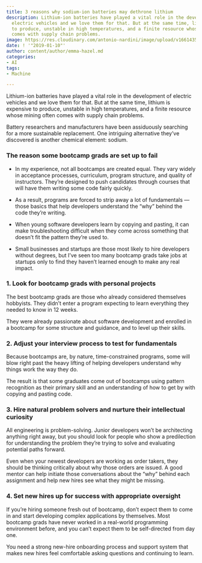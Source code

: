 ```yaml
---
title: 3 reasons why sodium-ion batteries may dethrone lithium
description: Lithium-ion batteries have played a vital role in the development of
  electric vehicles and we love them for that. But at the same time, lithium is expensive
  to produce, unstable in high temperatures, and a finite resource whose mining often
  comes with supply chain problems.
image: https://res.cloudinary.com/antonio-nardini/image/upload/v1661435753/lithium_yn5otb.webp
date: ! '"2019-01-10"'
author: content/author/emma-hazel.md
categories:
- AI
tags:
- Machine

---
```

Lithium-ion batteries have played a vital role in the development of electric vehicles and we love them for that. But at the same time, lithium is expensive to produce, unstable in high temperatures, and a finite resource whose mining often comes with supply chain problems.

Battery researchers and manufacturers have been assiduously searching for a more sustainable replacement. One intriguing alternative they’ve discovered is another chemical element: sodium.


### The reason some bootcamp grads are set up to fail
* In my experience, not all bootcamps are created equal. They vary widely in acceptance processes, curriculum, program structure, and quality of instructors. They’re designed to push candidates through courses that will have them writing some code fairly quickly.

* As a result, programs are forced to strip away a lot of fundamentals — those basics that help developers understand the “why” behind the code they’re writing.

* When young software developers learn by copying and pasting, it can make troubleshooting difficult when they come across something that doesn’t fit the pattern they’re used to.

* Small businesses and startups are those most likely to hire developers without degrees, but I’ve seen too many bootcamp grads take jobs at startups only to find they haven’t learned enough to make any real impact.

### 1. Look for bootcamp grads with personal projects
The best bootcamp grads are those who already considered themselves hobbyists. They didn’t enter a program expecting to learn everything they needed to know in 12 weeks.

They were already passionate about software development and enrolled in a bootcamp for some structure and guidance, and to level up their skills.

### 2. Adjust your interview process to test for fundamentals
Because bootcamps are, by nature, time-constrained programs, some will blow right past the heavy lifting of helping developers understand why things work the way they do.

The result is that some graduates come out of bootcamps using pattern recognition as their primary skill and an understanding of how to get by with copying and pasting code.

### 3. Hire natural problem solvers and nurture their intellectual curiosity
All engineering is problem-solving. Junior developers won’t be architecting anything right away, but you should look for people who show a predilection for understanding the problem they’re trying to solve and evaluating potential paths forward.

Even when your newest developers are working as order takers, they should be thinking critically about why those orders are issued. A good mentor can help initiate those conversations about the “why” behind each assignment and help new hires see what they might be missing.

### 4. Set new hires up for success with appropriate oversight
If you’re hiring someone fresh out of bootcamp, don’t expect them to come in and start developing complex applications by themselves. Most bootcamp grads have never worked in a real-world programming environment before, and you can’t expect them to be self-directed from day one.

You need a strong new-hire onboarding process and support system that makes new hires feel comfortable asking questions and continuing to learn.